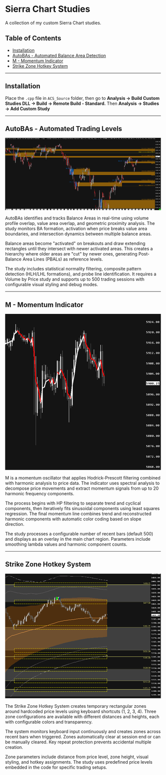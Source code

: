 # Sierra Chart Studies
A collection of my custom Sierra Chart studies.

## Table of Contents
- [Installation](#installation)
- [AutoBAs - Automated Balance Area Detection](#autobas---automated-balance-area-detection)
- [M - Momentum Indicator](#m---momentum-indicator)
- [Strike Zone Hotkey System](#strike-zone-hotkey-system)

---

## Installation
Place the `.cpp` file in `ACS_Source` folder, then go to **Analysis → Build Custom Studies DLL → Build → Remote Build - Standard.** Then **Analysis → Studies → Add Custom Study**

---

## AutoBAs - Automated Trading Levels
![AutoBAs Example](images/AutoBAs.png)

AutoBAs identifies and tracks Balance Areas in real-time using volume profile overlap, value area overlap, and geometric proximity analysis. The study monitors BA formation, activation when price breaks value area boundaries, and intersection dynamics between multiple balance areas.

Balance areas become "activated" on breakouts and draw extending rectangles until they intersect with newer activated areas. This creates a hierarchy where older areas are "cut" by newer ones, generating Post-Balance Area Lines (PBALs) as reference levels.

The study includes statistical normality filtering, composite pattern detection (HLH/LHL formations), and probe line identification. It requires a Volume by Price study and supports up to 500 trading sessions with configurable visual styling and debug modes.

---

## M - Momentum Indicator
![M Indicator Example](images/Momo.png)

M is a momentum oscillator that applies Hodrick-Prescott filtering combined with harmonic analysis to price data. The indicator uses spectral analysis to decompose price movements and extract momentum signals from up to 20 harmonic frequency components.

The process begins with HP filtering to separate trend and cyclical components, then iteratively fits sinusoidal components using least squares regression. The final momentum line combines trend and reconstructed harmonic components with automatic color coding based on slope direction.

The study processes a configurable number of recent bars (default 500) and displays as an overlay in the main chart region. Parameters include smoothing lambda values and harmonic component counts.

---

## Strike Zone Hotkey System
![Strike Zone Example](images/StrikeZone.png)

The Strike Zone Hotkey System creates temporary rectangular zones around hardcoded price levels using keyboard shortcuts (1, 2, 3, 4). Three zone configurations are available with different distances and heights, each with configurable colors and transparency.

The system monitors keyboard input continuously and creates zones across recent bars when triggered. Zones automatically clear at session end or can be manually cleared. Key repeat protection prevents accidental multiple creation.

Zone parameters include distance from price level, zone height, visual styling, and hotkey assignments. The study uses predefined price levels embedded in the code for specific trading setups.
